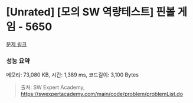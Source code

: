 # [Unrated] [모의 SW 역량테스트] 핀볼 게임 - 5650 

[문제 링크](https://swexpertacademy.com/main/code/problem/problemDetail.do?contestProbId=AWXRF8s6ezEDFAUo) 

### 성능 요약

메모리: 73,080 KB, 시간: 1,389 ms, 코드길이: 3,100 Bytes



> 출처: SW Expert Academy, https://swexpertacademy.com/main/code/problem/problemList.do